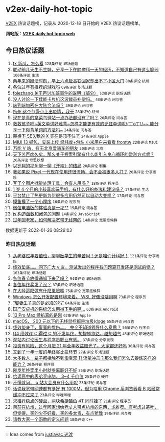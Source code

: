 # v2ex-daily-hot-topic

[V2EX](https://www.v2ex.com/) 热议话题榜，记录从 2020-12-18 日开始的 V2EX 热议话题榜单。

**网站版：[V2EX daily hot topic web](https://boojack.github.io/v2ex-daily-hot-topic-web/)**

## 今日热议话题

<!-- TODAY BEGIN -->

1. [tx 新瓜，怎么看](https://www.v2ex.com/t/830681) `128条评论` `职场话题`
1. [联动前几天生不生娃，分享一下在肿瘤科一天的经历，不知道自己有这么脆弱](https://www.v2ex.com/t/830642) `100条评论` `生活`
1. [两年来的崩溃时刻，早上六点赶高铁回家却出不了小区大门](https://www.v2ex.com/t/830701) `88条评论` `杭州`
1. [各位过年有推荐的游戏吗](https://www.v2ex.com/t/830638) `69条评论` `职场话题`
1. [folezhang 关于声讨加班事件的说明（部分）](https://www.v2ex.com/t/830717) `53条评论` `职场话题`
1. [没人讨论一下佳能卡片机这波裁员补偿吗。](https://www.v2ex.com/t/830626) `48条评论` `问与答`
1. [端到端加密在大陆合法吗？](https://www.v2ex.com/t/830661) `39条评论` `问与答`
1. [杭州 这个节骨点上出疫情，我干](https://www.v2ex.com/t/830662) `28条评论` `杭州`
1. [现在是真的拿菜鸟驿站一点办法都没有了吗？](https://www.v2ex.com/t/830693) `26条评论` `问与答`
1. [救救孩子吧~英文单词好难背~怎样才能更有效的记住单词呢/(ㄒoㄒ)/~~ 能分享一下你背单词的方法吗~](https://www.v2ex.com/t/830713) `24条评论` `问与答`
1. [期待下 SE3,我的 X 实在是顶不住了](https://www.v2ex.com/t/830672) `24条评论` `Apple`
1. [MIUI 13 抓包，安装上传 经纬度+包名 小米用户来看看 fromtw](https://www.v2ex.com/t/830712) `22条评论` `MIUI`
1. [万能 V 站，有无北京爱骑车的朋友](https://www.v2ex.com/t/830678) `20条评论` `北京`
1. [天下苦百度久矣，那么关于搜索引擎有什么能引入良心循环的盈利方式呢？](https://www.v2ex.com/t/830667) `20条评论` `奇思妙想`
1. [以罗翔的视角聊一聊《开端》的结局](https://www.v2ex.com/t/830650) `20条评论` `剧集`
1. [我如果说 Pixel 一代现在使用还很流畅，会不会被很多人打？](https://www.v2ex.com/t/830637) `20条评论` `分享发现`
1. [写了个图片批量处理工具，会有人用吗？](https://www.v2ex.com/t/830649) `18条评论` `程序员`
1. [1 岁 4 个月的小孩喜欢玩手机，有什么好的办法和建议吗？](https://www.v2ex.com/t/830744) `17条评论` `生活`
1. [平台禁止了热更新为何很多应用仍然可以自动大变样？](https://www.v2ex.com/t/830619) `17条评论` `问与答`
1. [摸鱼摸了一个小程序](https://www.v2ex.com/t/830653) `16条评论` `程序员`
1. [微信电脑版的体验真是一坨**](https://www.v2ex.com/t/830635) `15条评论` `问与答`
1. [js 构造函数和闭包的问题](https://www.v2ex.com/t/830694) `14条评论` `JavaScript`
1. [过年回老家，如何解决宽带无线网的](https://www.v2ex.com/t/830628) `14条评论` `宽带症候群`

数据更新于 2022-01-26 08:29:03

<!-- TODAY END -->

### 昨日热议话题

<!-- YESTERDAY BEGIN -->

1. [从老婆过年要值班，聊聊医学生的辛苦阿！还是咱们计科好！](https://www.v2ex.com/t/830412) `121条评论` `分享发现`
1. [绩效垫底。。。问下广大 v 友，测试发出的程序有问题算开发还是测试的锅？](https://www.v2ex.com/t/830511) `103条评论` `职场话题`
1. [各位春节放假通知下来了吗？](https://www.v2ex.com/t/830408) `94条评论` `职场话题`
1. [各位年终奖发了没？](https://www.v2ex.com/t/830431) `87条评论` `职场话题`
1. [在大陸這麼做有什麼風險嗎](https://www.v2ex.com/t/830543) `75条评论` `宽带症候群`
1. [Windows 怎么开发配置环境来着， WSL 好像没啥用啊](https://www.v2ex.com/t/830414) `73条评论` `程序员`
1. [“娶妻生子真的是必须的吗”](https://www.v2ex.com/t/830449) `64条评论` `生活`
1. [国产安卓机的系统怎么用得下手的啊...](https://www.v2ex.com/t/830589) `63条评论` `Android`
1. [13 Pro Max 续航真的是刚](https://www.v2ex.com/t/830388) `62条评论` `Apple`
1. [macOS， 200 元以下的无线鼠标都是垃圾(doge](https://www.v2ex.com/t/830416) `55条评论` `问与答`
1. [绩效垫底了，蛋蛋的忧伤。。。 完全不知道领导什么意思？](https://www.v2ex.com/t/830508) `50条评论` `程序员`
1. [Q4 绩效评 C 得过 C 的不发年终，想提桶跑路，越想越气](https://www.v2ex.com/t/830517) `43条评论` `职场话题`
1. [观站内讨论医生与程序员职业有感。](https://www.v2ex.com/t/830494) `37条评论` `分享发现`
1. [投资有风险，这个月把 21 年全年收益赔光了，大家都还好吗](https://www.v2ex.com/t/830478) `30条评论` `问与答`
1. [又到了一年一度的年终奖比拼环节](https://www.v2ex.com/t/830535) `27条评论` `职场话题`
1. [大多数人一辈子都接触不到淘宝双 11 流量冲击？那么我们怎么去锻炼这样的能力？](https://www.v2ex.com/t/830461) `26条评论` `程序员`
1. [刚发年终奖半小时就提离职好不好](https://www.v2ex.com/t/830542) `25条评论` `职场话题`
1. [给读高中的表弟买电脑， 3~4 千价位](https://www.v2ex.com/t/830534) `25条评论` `硬件`
1. [不懂就问， b 站大会员有什么用呢](https://www.v2ex.com/t/830499) `23条评论` `问与答`
1. [话说我宽带网速都有挺好 有 1000M，但为啥用 Chrome 系浏览器看 B 站经常缓冲不过来？](https://www.v2ex.com/t/830394) `23条评论` `哔哩哔哩`
1. [求推荐稳点的硬盘，两块希捷酷鱼 4T 同时挂了](https://www.v2ex.com/t/830555) `21条评论` `程序员`
1. [目前在杭州，过年回家想给老丈人带点杭州的东西，求推荐。有考虑过茶叶，但觉得，买的少不好看，买的多太贵，有点犹豫](https://www.v2ex.com/t/830395) `19条评论` `问与答`
1. [请教大家一个函数的定义问题](https://www.v2ex.com/t/830425) `18条评论` `C++`

<!-- YESTERDAY END -->

---

💡 Idea comes from [justjavac 迷渡](https://github.com/justjavac/)
